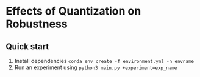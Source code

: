 # Effects of Quantization on Robustness

## Quick start
1. Install dependencies `conda env create -f environment.yml -n envname`
2. Run an experiment using `python3 main.py +experiment=exp_name`
